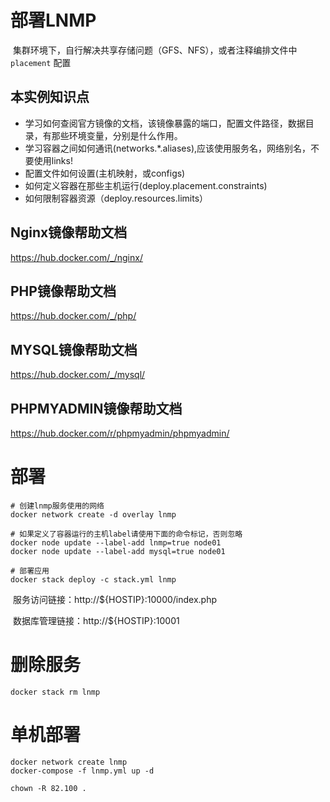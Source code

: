# 部署LNMP

​	集群环境下，自行解决共享存储问题（GFS、NFS），或者注释编排文件中 `placement` 配置

## 本实例知识点
* 学习如何查阅官方镜像的文档，该镜像暴露的端口，配置文件路径，数据目录，有那些环境变量，分别是什么作用。
* 学习容器之间如何通讯(networks.*.aliases),应该使用服务名，网络别名，不要使用links!
* 配置文件如何设置(主机映射，或configs)
* 如何定义容器在那些主机运行(deploy.placement.constraints)
* 如何限制容器资源（deploy.resources.limits）

## Nginx镜像帮助文档
https://hub.docker.com/_/nginx/
## PHP镜像帮助文档
https://hub.docker.com/_/php/
## MYSQL镜像帮助文档
https://hub.docker.com/_/mysql/
## PHPMYADMIN镜像帮助文档
https://hub.docker.com/r/phpmyadmin/phpmyadmin/

# 部署
```shell
# 创建lnmp服务使用的网络
docker network create -d overlay lnmp

# 如果定义了容器运行的主机label请使用下面的命令标记，否则忽略
docker node update --label-add lnmp=true node01
docker node update --label-add mysql=true node01

# 部署应用
docker stack deploy -c stack.yml lnmp
```

​	服务访问链接：http://${HOSTIP}:10000/index.php

​	数据库管理链接：http://${HOSTIP}:10001

# 删除服务
```
docker stack rm lnmp
```

# 单机部署
```
docker network create lnmp
docker-compose -f lnmp.yml up -d

chown -R 82.100 .
```